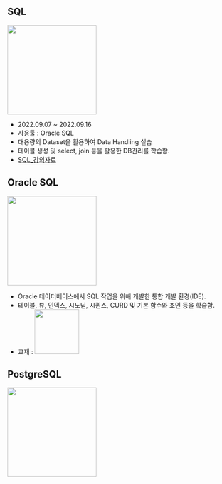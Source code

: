 ## **SQL**
<img src="https://lh5.googleusercontent.com/a169HA4UkLYnjSl5nkwCa9j9R9lCZJSJeMZ-FyiGwflmRuG2B470xV2rutRhZLPpYmtJpc2W8hoXjf8_VP2MEmf0Dytt_Clr4k_riHK503l4sTDiRlC3DcyfK3bXYN7ryiozVtwH" width="200" height="200">

- 2022.09.07 ~ 2022.09.16
- 사용툴 : Oracle SQL
- 대용량의 Dataset을 활용하여 Data Handling 실습
- 테이블 생성 및 select, join 등을 활용한 DB관리를 학습함.
- [SQL_강의자료](../../%EA%B0%95%EC%9D%98%EC%9E%90%EB%A3%8C/%EB%8D%B0%EC%9D%B4%ED%84%B0%EB%B2%A0%EC%9D%B4%EC%8A%A4(%EC%98%A4%EB%9D%BC%ED%81%B4SQL))

## **Oracle SQL**
<img src="https://www.oracle.com/a/ocom/img/sql.svg" width="200" height="200">

- Oracle 데이터베이스에서 SQL 작업을 위해 개발한 통합 개발 환경(IDE).
- 테이블, 뷰, 인덱스, 시노님, 시퀀스, CURD 및 기본 함수와 조인 등을 학습함.
- <a herf="https://thebook.io/006696/">교재 : <img src="https://shopping-phinf.pstatic.net/main_3247301/32473015920.20221019141623.jpg?type=w300" width="100" height="100"></a>

## **PostgreSQL**
<img src="https://upload.wikimedia.org/wikipedia/commons/thumb/2/29/Postgresql_elephant.svg/540px-Postgresql_elephant.svg.png?20080116191800" width="200" height="200">

